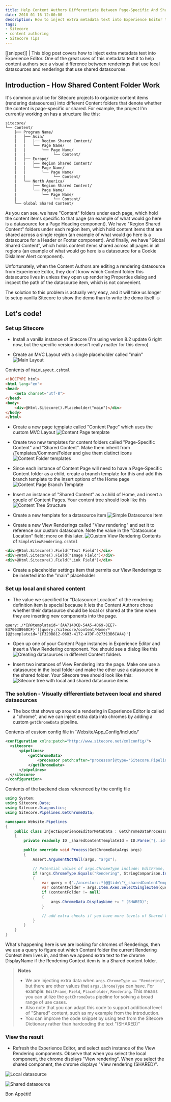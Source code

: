 ```yaml
---
title: Help Content Authors Differentiate Between Page-Specific And Shared Content
date: 2018-01-16 12:00:00
description: How to inject extra metadata text into Experience Editor that allows content authors to differential between renderings that use local datasources and renderings that use shared datasources.
tags:
- Sitecore
- content authoring
- Sitecore Tips
---
```


[[snippet]]
| This blog post covers how to inject extra metadata text into Experience Editor. One of the great uses of this metadata text it to help content authors see a visual difference between renderings that use local datasources and renderings that use shared datasources.

## Introduction - How Shared Content Folder Work
It's common practice for Sitecore projects to organize content items (rendering datasources) into different Content folders that denote whether the content is page-specific or shared. For example, the project I'm currently working on has a structure like this:
``` text
sitecore/
└── Content/
    ├── Program Name/
    |   ├── Asia/
    |   |   ├── Region Shared Content/
    |   |   └── Page Name/
    |   |       └── Page Name/
    |   |            └── Content/
    |   ├── Europe/
    |   |   ├── Region Shared Content/
    |   |   └── Page Name/
    |   |       └── Page Name/
    |   |            └── Content/
    |   └── North America/
    |       ├── Region Shared Content/
    |       └── Page Name/
    |           └── Page Name/
    |                └── Content/
    └── Global Shared Content/
```

As you can see, we have "Content" folders under each page, which hold the content items specific to that page (an example of what would go here is a datasource for a Page Heading component). We have "Region Shared Content" folders under each region item, which hold content items that are shared across a single region (an example of what would go here is a datasource for a Header or Footer component). And finally, we have "Global Shared Content", which holds content items shared across all pages in all regions (an example of what would go here is a datasource for a Cookie Dislaimer Alert component).

Unfortunately, when the Content Authors are editing a rendering datasource from Experience Editor, they don't know which Content folder this datasource lives in unless they open up rendering Properties dialog and inspect the path of the datasource item, which is not convenient.

The solution to this problem is actually very easy, and it will take us longer to setup vanilla Sitecore to show the demo than to write the demo itself ☺

## Let's code!

### Set up Sitecore
* Install a vanilla instance of Sitecore (I'm using verion 8.2 update 6 right now, but the specific version doesn't really matter for this demo)

* Create an MVC Layout with a single placeholder called "main"
![Main Layout](./mainlayout.png)

Contents of `MainLayout.cshtml`
``` html
<!DOCTYPE html>
<html lang="en">
<head>
    <meta charset="utf-8">
</head>
<body>
    <div>@Html.Sitecore().Placeholder("main")</div>
</body>
</html>
```

* Create a new page template called "Content Page" which uses the custom MVC Layout
![Content Page template](./contentpagetemplate.png)

* Create two new templates for content folders called "Page-Specific Content" and "Shared Content". Make them inherit from /Templates/Common/Folder and give them distinct icons
![Content Folder templates](./content-folder-templates.png)

* Since each instance of Content Page will need to have a Page-Specific Content folder as a child, create a branch template for this and add this branch template to the insert options of the Home page
![Content Page Branch Template](./contentpagebranch.png)

* Insert an instance of "Shared Content" as a child of Home, and insert a couple of Content Pages. Your content tree should look like this
![Content Tree Structure](./content-structure.png)

* Create a new template for a datasource item
![Simple Datasource Item](./simpledatasource.png)

* Create a new View Renderings called "View rendering" and set it to reference our custom datasource. Note the value in the "Datasource Location" field; more on this later.
![Custom View Rendering](./viewrenderingwithdatasource.png)
Contents of `SimpleViewRendering.cshtml`
``` html
<div>@Html.Sitecore().Field("Text Field")</div>
<div>@Html.Sitecore().Field("Image Field")</div>
<div>@Html.Sitecore().Field("Link Field")</div>
```

* Create a placeholder settings item that permits our View Renderings to be inserted into the "main" placeholder

### Set up local and shared content
* The value we specified for "Datasource Location" of the rendering definition item is special because it lets the Content Authors chose whether their datasource should be local or shared at the time when they are inserting new components into the page.
```
query:./*[@@templateid='{AA7140CB-54A5-4D69-8EE7-E370638960CF}']|query:/sitecore/content/Home/*[@@templateid='{F320B812-0603-4172-A7DF-027313B6CAA4}']
```

* Open up one of your Content Page instances in Experience Editor and insert a View Rendering component. You should see a dialog like this
![Creating datasources in different Content folders](./selectassociatedcontent.png)

* Insert two instances of View Rendering into the page. Make one use a datasource in the local folder and make the other use a datasource in the shared folder. Your Sitecore tree should look like this:
![Sitecore tree with local and shared datasource items](./treewithlocalandshareddatasources.png)

### The solution - Visually differentiate between local and shared datasources
* The box that shows up around a rendering in Experience Editor is called a "chrome", and we can inject extra data into chromes by adding a custom `getChromeData` pipeline.

Contents of custom config file in `Website/App_Config/Include/'
``` xml
<configuration xmlns:patch="http://www.sitecore.net/xmlconfig/">
  <sitecore>
	  <pipelines>
		  <getChromeData>
			  <processor patch:after="processor[@type='Sitecore.Pipelines.GetCromeData.GetPlaceholderChromeData, Sitecore.Kernel']" type="Website.Pipelines.InjectExperienceEditorMetaData" />
		  </getChromeData>
	  </pipelines>
  </sitecore>
</configuration>
```

Contents of the backend class referenced by the config file
``` csharp
using System;
using Sitecore.Data;
using Sitecore.Diagnostics;
using Sitecore.Pipelines.GetChromeData;

namespace Website.Pipelines
{
	public class InjectExperienceEditorMetaData : GetChromeDataProcessor
	{
		private readonly ID _sharedContentTemplateId = ID.Parse("{..id-of-your-shared-folder-template..}");

		public override void Process(GetChromeDataArgs args)
		{
			Assert.ArgumentNotNull(args, "args");

			// Potential values of args.ChromeType include: EditFrame, Field, Placeholder, Rendering
			if (args.ChromeType.Equals("Rendering", StringComparison.InvariantCultureIgnoreCase))
			{
				var query = $"./ancestor::*[@@tid=\"{_sharedContentTemplateId}\"]";
				var contentFolder = args.Item.Axes.SelectSingleItem(query);
				if (contentFolder != null)
				{
					args.ChromeData.DisplayName += " (SHARED)";
				}

				// add extra checks if you have more levels of Shared Content folders
			}
		}
	}
}
```

What's happening here is we are looking for chromes of Renderings, then we use a query to figure out which Content folder the current Rendering Context item lives in, and then we append extra text to the chrome DisplayName if the Rendering Context item is in a Shared content folder.

> **Notes**
> * We are injecting extra data when `args.ChromeType == "Rendering"`, but there are other values that `args.ChromeType` can have. For example: `EditFrame`, `Field`, `Placeholder`, `Rendering`. This means you can utilize the `getChromeData` pipeline for solving a broad range of use cases.
> * Also note that you can adapt this code to support additional level of "Shared" content, such as my example from the introduction.
> * You can improve the code snippet by using text from the Sitecore Dictionary rather than hardcoding the text "(SHARED)"

### View the result
* Refresh the Experience Editor, and select each instance of the View Rendering components. Observe that when you select the local component, the chrome displays "View rendering". When you select the shared component, the chrome displays "View rendering (SHARED)".

![Local datasource](./localdatasource.png)

![Shared datasource](./shareddatasource.png)

Bon Appétit!